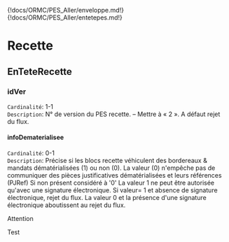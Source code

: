 {!docs/ORMC/PES_Aller/enveloppe.md!}
{!docs/ORMC/PES_Aller/entetepes.md!}

# Recette

## EnTeteRecette
### idVer
`Cardinalité`: 1-1<br>
`Description`:	N° de version du PES recette. – Mettre à « 2 ». A défaut rejet du flux.
#### infoDematerialisee
`Cardinalité`: 0-1<br>
`Description`:	Précise si les blocs recette véhiculent des bordereaux & mandats dématérialisées (1) ou non (0).
La valeur (0) n'empêche pas de communiquer des pièces justificatives dématérialisées et leurs références (PJRef)
Si non présent considéré à '0'
La valeur 1 ne peut être autorisée qu'avec une signature électronique. Si valeur= 1 et absence de signature électronique, rejet du flux.
La valeur 0 et la présence d'une signature électronique aboutissent au rejet du flux.

<div class="admonition attention">
    <p class="fisrt admonition-title">Attention</p>
    <p class="last">Test</p>
</div>